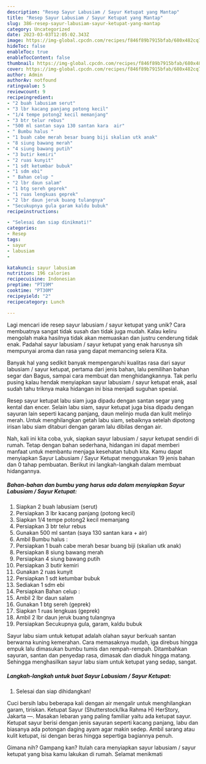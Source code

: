 ```yaml
---
description: "Resep Sayur Labusiam / Sayur Ketupat yang Mantap"
title: "Resep Sayur Labusiam / Sayur Ketupat yang Mantap"
slug: 386-resep-sayur-labusiam-sayur-ketupat-yang-mantap
category: Uncategorized
date: 2023-03-03T12:05:02.343Z
image: https://img-global.cpcdn.com/recipes/f846f89b7915bfab/680x482cq70/sayur-labusiam-sayur-ketupat-foto-resep-utama.jpg
hideToc: false
enableToc: true
enableTocContent: false
thumbnail: https://img-global.cpcdn.com/recipes/f846f89b7915bfab/680x482cq70/sayur-labusiam-sayur-ketupat-foto-resep-utama.jpg
cover: https://img-global.cpcdn.com/recipes/f846f89b7915bfab/680x482cq70/sayur-labusiam-sayur-ketupat-foto-resep-utama.jpg
author: Admin
authorAv: notfound
ratingvalue: 5
reviewcount: 9
recipeingredient:
- "2 buah labusiam serut"
- "3 lbr kacang panjang potong kecil"
- "1/4 tempe potong2 kecil memanjang"
- "3 btr telur rebus"
- "500 ml santan saya 130 santan kara  air"
- " Bumbu halus "
- "1 buah cabe merah besar buang biji skalian utk anak"
- "8 siung bawang merah"
- "4 siung bawang putih"
- "3 butir kemiri"
- "2 ruas kunyit"
- "1 sdt ketumbar bubuk"
- "1 sdm ebi"
- " Bahan celup "
- "2 lbr daun salam"
- "1 btg sereh geprek"
- "1 ruas lengkuas geprek"
- "2 lbr daun jeruk buang tulangnya"
- "Secukupnya gula garam kaldu bubuk"
recipeinstructions:

- "Selesai dan siap dinikmati!"
categories:
- Resep
tags:
- sayur
- labusiam
- 

katakunci: sayur labusiam  
nutrition: 196 calories
recipecuisine: Indonesian
preptime: "PT19M"
cooktime: "PT30M"
recipeyield: "2"
recipecategory: Lunch

---
```





Lagi mencari ide resep sayur labusiam / sayur ketupat yang unik? Cara membuatnya sangat tidak susah dan tidak juga mudah. Kalau keliru mengolah maka hasilnya tidak akan memuaskan dan justru cenderung tidak enak. Padahal sayur labusiam / sayur ketupat yang enak harusnya sih mempunyai aroma dan rasa yang dapat memancing selera Kita.





Banyak hal yang sedikit banyak mempengaruhi kualitas rasa dari sayur labusiam / sayur ketupat, pertama dari jenis bahan, lalu pemilihan bahan segar dan Bagus, sampai cara membuat dan menghidangkannya. Tak perlu pusing kalau hendak menyiapkan sayur labusiam / sayur ketupat enak,      asal sudah tahu triknya maka hidangan ini bisa menjadi suguhan spesial.














Resep sayur ketupat labu siam juga dipadu dengan santan segar yang kental dan encer. Selain labu siam, sayur ketupat juga bisa dipadu dengan sayuran lain seperti kacang panjang, daun melinjo muda dan kulit melinjo merah. Untuk menghilangkan getah labu siam, sebaiknya setelah dipotong irisan labu siam ditaburi dengan garam lalu dibilas dengan air.






Nah, kali ini kita coba, yuk, siapkan sayur labusiam / sayur ketupat sendiri di rumah. Tetap dengan bahan sederhana, hidangan ini dapat memberi manfaat untuk membantu menjaga kesehatan tubuh kita. Kamu dapat menyiapkan Sayur Labusiam / Sayur Ketupat menggunakan 19 jenis bahan dan 0 tahap pembuatan. Berikut ini langkah-langkah dalam membuat hidangannya.

<!--inarticleads1-->

##### Bahan-bahan dan bumbu yang harus ada dalam menyiapkan Sayur Labusiam / Sayur Ketupat:

1. Siapkan 2 buah labusiam (serut)
1. Persiapkan 3 lbr kacang panjang (potong kecil)
1. Siapkan 1/4 tempe potong2 kecil memanjang
1. Persiapkan 3 btr telur rebus
1. Gunakan 500 ml santan (saya 130 santan kara + air)
1. Ambil  Bumbu halus :
1. Persiapkan 1 buah cabe merah besar buang biji (skalian utk anak)
1. Persiapkan 8 siung bawang merah
1. Persiapkan 4 siung bawang putih
1. Persiapkan 3 butir kemiri
1. Gunakan 2 ruas kunyit
1. Persiapkan 1 sdt ketumbar bubuk
1. Sediakan 1 sdm ebi
1. Persiapkan  Bahan celup :
1. Ambil 2 lbr daun salam
1. Gunakan 1 btg sereh (geprek)
1. Siapkan 1 ruas lengkuas (geprek)
1. Ambil 2 lbr daun jeruk buang tulangnya
1. Persiapkan Secukupnya gula, garam, kaldu bubuk


Sayur labu siam untuk ketupat adalah olahan sayur berkuah santan berwarna kuning kemerahan. Cara memasaknya mudah, iga direbus hingga empuk lalu dimasukan bumbu tumis dan rempah-rempah. Ditambahkan sayuran, santan dan penyedap rasa, dimasak dan diaduk hingga matang. Sehingga menghasilkan sayur labu siam untuk ketupat yang sedap, sangat. 

<!--inarticleads2-->

##### Langkah-langkah untuk buat Sayur Labusiam / Sayur Ketupat:


1. Selesai dan siap dihidangkan!

Cuci bersih labu beberapa kali dengan air mengalir untuk menghilangkan garam, tiriskan. Ketupat Sayur (Shutterstock/Ika Rahma H) HerStory, Jakarta —. Masakan lebaran yang paling familiar yaitu ada ketupat sayur. Ketupat sayur berisi dengan jenis sayuran seperti kacang panjang, labu dan biasanya ada potongan daging ayam agar makin sedep. Ambil sarang atau kulit ketupat, isi dengan beras hingga sepertiga bagiannya penuh. 

Gimana nih? Gampang kan? Itulah cara menyiapkan sayur labusiam / sayur ketupat yang bisa kamu lakukan di rumah. Selamat menikmati
